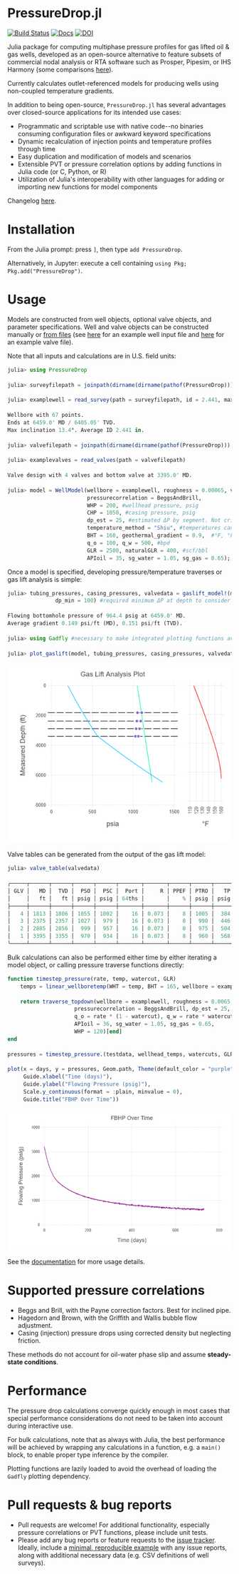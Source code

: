 # PressureDrop.jl
[![Build Status](https://travis-ci.org/jnoynaert/PressureDrop.jl.svg?branch=master)](https://travis-ci.org/jnoynaert/PressureDrop.jl)  [![Docs](https://img.shields.io/badge/docs-stable-blue.svg)](https://jnoynaert.github.io/PressureDrop.jl/stable)  [![DOI](https://zenodo.org/badge/173832706.svg)](https://zenodo.org/badge/latestdoi/173832706)


Julia package for computing multiphase pressure profiles for gas lifted oil &amp; gas wells, developed as an open-source alternative to feature subsets of commercial nodal analysis or RTA software such as Prosper, Pipesim, or IHS Harmony (some comparisons [here](https://jnoynaert.github.io/PressureDrop.jl/stable/similartools/)).

Currently calculates outlet-referenced models for producing wells using non-coupled temperature gradients.

In addition to being open-source, `PressureDrop.jl` has several advantages over closed-source applications for its intended use cases:
- Programmatic and scriptable use with native code--no binaries consuming configuration files or awkward keyword specifications
- Dynamic recalculation of injection points and temperature profiles through time
- Easy duplication and modification of models and scenarios
- Extensible PVT or pressure correlation options by adding functions in Julia code (or C, Python, or R)
- Utilization of Julia's interoperability with other languages for adding or importing new functions for model components

Changelog [here](changelog.md).

# Installation

From the Julia prompt: press `]`, then type `add PressureDrop`.

Alternatively, in Jupyter: execute a cell containing `using Pkg; Pkg.add("PressureDrop")`.

# Usage

Models are constructed from well objects, optional valve objects, and parameter specifications. Well and valve objects can be constructed manually or [from files](https://jnoynaert.github.io/PressureDrop.jl/stable/core/#Wellbores-1) (see [here](test/testdata/Sawgrass_9_32/Test_survey_Sawgrass_9.csv) for an example well input file and [here](test/testdata/valvedata_wrappers_1.csv) for an example valve file).

Note that all inputs and calculations are in U.S. field units:

```julia
julia> using PressureDrop

julia> surveyfilepath = joinpath(dirname(dirname(pathof(PressureDrop))), "test/testdata/Sawgrass_9_32/Test_survey_Sawgrass_9.csv")

julia> examplewell = read_survey(path = surveyfilepath, id = 2.441, maxdepth = 6500)

Wellbore with 67 points.
Ends at 6459.0' MD / 6405.05' TVD.
Max inclination 13.4°. Average ID 2.441 in.

julia> valvefilepath = joinpath(dirname(dirname(pathof(PressureDrop))), "test/testdata/valvedata_wrappers_1.csv")

julia> examplevalves = read_valves(path = valvefilepath)

Valve design with 4 valves and bottom valve at 3395.0' MD.

julia> model = WellModel(wellbore = examplewell, roughness = 0.00065, valves = examplevalves,
                         pressurecorrelation = BeggsAndBrill,
                         WHP = 200, #wellhead pressure, psig
                         CHP = 1050, #casing pressure, psig
                         dp_est = 25, #estimated ΔP by segment. Not critical
                         temperature_method = "Shiu", #temperatures can be calculated or provided directly as a array
                         BHT = 160, geothermal_gradient = 0.9,  #°F, °F/100'
                         q_o = 100, q_w = 500, #bpd
                         GLR = 2500, naturalGLR = 400, #scf/bbl
                         APIoil = 35, sg_water = 1.05, sg_gas = 0.65);
```

Once a model is specified, developing pressure/temperature traverses or gas lift analysis is simple:

```julia
julia> tubing_pressures, casing_pressures, valvedata = gaslift_model!(model, find_injectionpoint = true,
               dp_min = 100) #required minimum ΔP at depth to consider as an operating valve

Flowing bottomhole pressure of 964.4 psig at 6459.0' MD.
Average gradient 0.149 psi/ft (MD), 0.151 psi/ft (TVD).

julia> using Gadfly #necessary to make integrated plotting functions available

julia> plot_gaslift(model, tubing_pressures, casing_pressures, valvedata, "Gas Lift Analysis Plot") #expect a long time to first plot due to precompilation; subsequent calls will be faster
```
![example gl plot](examples/gl-plot-example.png)

Valve tables can be generated from the output of the gas lift model:

```julia
julia> valve_table(valvedata)

╭─────┬──────┬──────┬──────┬──────┬───────┬───────┬──────┬──────┬──────┬──────┬──────┬──────┬──────┬──────┬───────┬───────┬───────╮
│ GLV │   MD │  TVD │  PSO │  PSC │  Port │     R │ PPEF │ PTRO │   TP │   CP │  PVO │  PVC │ T_td │ T_cd │   Q_o │ Q_1.5 │   Q_1 │
│     │   ft │   ft │ psig │ psig │ 64ths │       │    % │ psig │ psig │ psig │ psig │ psig │   °F │   °F │ mcf/d │ mcf/d │ mcf/d │
├─────┼──────┼──────┼──────┼──────┼───────┼───────┼──────┼──────┼──────┼──────┼──────┼──────┼──────┼──────┼───────┼───────┼───────┤
│   4 │ 1813 │ 1806 │ 1055 │ 1002 │    16 │ 0.073 │    8 │ 1005 │  384 │ 1100 │ 1104 │ 1052 │  132 │  112 │  1480 │  1125 │   888 │
│   3 │ 2375 │ 2357 │ 1027 │  979 │    16 │ 0.073 │    8 │  990 │  446 │ 1115 │ 1092 │ 1045 │  136 │  116 │  1493 │  1135 │   896 │
│   2 │ 2885 │ 2856 │  999 │  957 │    16 │ 0.073 │    8 │  975 │  504 │ 1129 │ 1078 │ 1036 │  141 │  119 │  1506 │  1144 │   903 │
│   1 │ 3395 │ 3355 │  970 │  934 │    16 │ 0.073 │    8 │  960 │  568 │ 1143 │ 1063 │ 1027 │  145 │  123 │  1518 │  1154 │   911 │
╰─────┴──────┴──────┴──────┴──────┴───────┴───────┴──────┴──────┴──────┴──────┴──────┴──────┴──────┴──────┴───────┴───────┴───────╯
```

Bulk calculations can also be performed either time by either iterating a model object, or calling pressure traverse functions directly:

```julia
function timestep_pressure(rate, temp, watercut, GLR)
    temps = linear_wellboretemp(WHT = temp, BHT = 165, wellbore = examplewell)

    return traverse_topdown(wellbore = examplewell, roughness = 0.0065, temperatureprofile = temps,
                     pressurecorrelation = BeggsAndBrill, dp_est = 25, error_tolerance = 0.1,
                     q_o = rate * (1 - watercut), q_w = rate * watercut, GLR = GLR,
                     APIoil = 36, sg_water = 1.05, sg_gas = 0.65,
                     WHP = 120)[end]
end

pressures = timestep_pressure.(testdata, wellhead_temps, watercuts, GLRs)

plot(x = days, y = pressures, Geom.path, Theme(default_color = "purple"),
     Guide.xlabel("Time (days)"),
     Guide.ylabel("Flowing Pressure (psig)"),
     Scale.y_continuous(format = :plain, minvalue = 0),
     Guide.title("FBHP Over Time"))
```

![example bulk plot](examples/bulk-plot-example.png)

See the [documentation](https://jnoynaert.github.io/PressureDrop.jl/stable) for more usage details.

# Supported pressure correlations

- Beggs and Brill, with the Payne correction factors. Best for inclined pipe.
- Hagedorn and Brown, with the Griffith and Wallis bubble flow adjustment.
- Casing (injection) pressure drops using corrected density but neglecting friction.

These methods do not account for oil-water phase slip and assume **steady-state conditions**.

# Performance

The pressure drop calculations converge quickly enough in most cases that special performance considerations do not need to be taken into account during interactive use.

For bulk calculations, note that as always with Julia, the best performance will be achieved by wrapping any calculations in a function, e.g. a `main()` block, to enable proper type inference by the compiler.

Plotting functions are lazily loaded to avoid the overhead of loading the `Gadfly` plotting dependency.

# Pull requests & bug reports

- Pull requests are welcome! For additional functionality, especially pressure correlations or PVT functions, please include unit tests.
- Please add any bug reports or feature requests to the [issue tracker](https://github.com/jnoynaert/PressureDrop.jl/issues). Ideally, include a [minimal, reproducible example](https://stackoverflow.com/help/minimal-reproducible-example) with any issue reports, along with additional necessary data (e.g. CSV definitions of well surveys).
